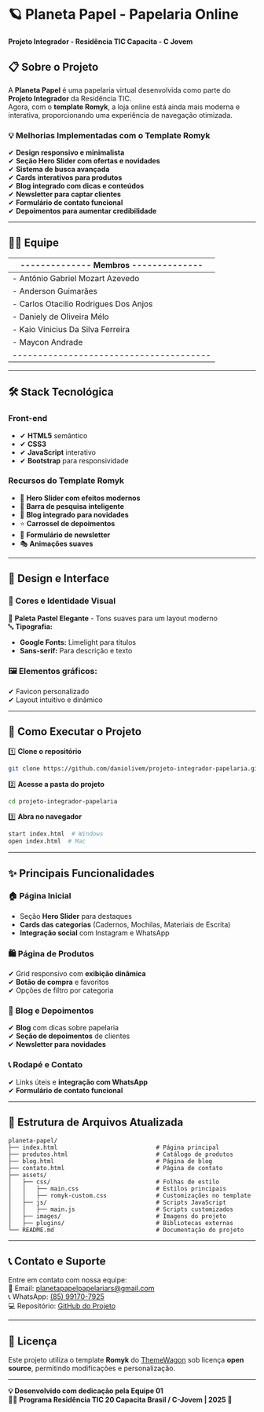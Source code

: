 # 🪐 **Planeta Papel - Papelaria Online**  

**Projeto Integrador - Residência TIC Capacita - C Jovem**  

## 📋 **Sobre o Projeto**  
A **Planeta Papel** é uma papelaria virtual desenvolvida como parte do **Projeto Integrador** da Residência TIC.  
Agora, com o **template Romyk**, a loja online está ainda mais moderna e interativa, proporcionando uma experiência de navegação otimizada.  

### **💡 Melhorias Implementadas com o Template Romyk**  
✔ **Design responsivo e minimalista**  
✔ **Seção Hero Slider com ofertas e novidades**  
✔ **Sistema de busca avançada**  
✔ **Cards interativos para produtos**  
✔ **Blog integrado com dicas e conteúdos**  
✔ **Newsletter para captar clientes**  
✔ **Formulário de contato funcional**  
✔ **Depoimentos para aumentar credibilidade**  

---

## 👨‍💻 **Equipe**  
| -------------- Membros -------------- |  
|---------------------------------------|  
| - Antônio Gabriel Mozart Azevedo      |  
| - Anderson Guimarães                  |  
| - Carlos Otacilio Rodrigues Dos Anjos |  
| - Daniely de Oliveira Mélo            |  
| - Kaio Vinicius Da Silva Ferreira     |  
| - Maycon Andrade                      |  
|---------------------------------------|  

---

## 🛠 **Stack Tecnológica**  

### **Front-end**  
- ✔ **HTML5** semântico  
- ✔ **CSS3**
- ✔ **JavaScript** interativo  
- ✔ **Bootstrap** para responsividade  

### **Recursos do Template Romyk**  
- 🎨 **Hero Slider com efeitos modernos**  
- 🔎 **Barra de pesquisa inteligente**  
- 📝 **Blog integrado para novidades**  
- ⭐ **Carrossel de depoimentos**  
- 📩 **Formulário de newsletter**  
- 🎭 **Animações suaves**  

---

## 🎨 **Design e Interface**  

### **📌 Cores e Identidade Visual**  
🎨 **Paleta Pastel Elegante** - Tons suaves para um layout moderno  
🔤 **Tipografia:**
  - **Google Fonts:** Limelight para títulos  
  - **Sans-serif:** Para descrição e texto  

### **🖼️ Elementos gráficos:**  
✔ Favicon personalizado  
✔ Layout intuitivo e dinâmico  

---

## 🚀 **Como Executar o Projeto**  

1️⃣ **Clone o repositório**  
```bash
git clone https://github.com/daniolivem/projeto-integrador-papelaria.git
```  

2️⃣ **Acesse a pasta do projeto**  
```bash
cd projeto-integrador-papelaria
```  

3️⃣ **Abra no navegador**  
```bash
start index.html  # Windows  
open index.html  # Mac  
```

---

## ✨ **Principais Funcionalidades**  

### 🏠 **Página Inicial**  
- Seção **Hero Slider** para destaques  
- **Cards das categorias** (Cadernos, Mochilas, Materiais de Escrita)  
- **Integração social** com Instagram e WhatsApp  

### 🛍️ **Página de Produtos**  
✔ Grid responsivo com **exibição dinâmica**  
✔ **Botão de compra** e favoritos  
✔ Opções de filtro por categoria  

### 📢 **Blog e Depoimentos**  
✔ **Blog** com dicas sobre papelaria  
✔ **Seção de depoimentos** de clientes  
✔ **Newsletter para novidades**  

### 📞 **Rodapé e Contato**  
✔ Links úteis e **integração com WhatsApp**  
✔ **Formulário de contato funcional**  

---

## 📂 **Estrutura de Arquivos Atualizada**  
```
planeta-papel/
├── index.html                            # Página principal  
├── produtos.html                         # Catálogo de produtos  
├── blog.html                             # Página de blog  
├── contato.html                          # Página de contato  
├── assets/
│   ├── css/                              # Folhas de estilo  
│   │   ├── main.css                      # Estilos principais  
│   │   ├── romyk-custom.css              # Customizações no template  
│   ├── js/                               # Scripts JavaScript  
│   │   ├── main.js                       # Scripts customizados  
│   ├── images/                           # Imagens do projeto  
│   ├── plugins/                          # Bibliotecas externas  
└── README.md                             # Documentação do projeto  
```

---

## 📞 **Contato e Suporte**  
Entre em contato com nossa equipe:  
📧 Email: [planetapapelpapelariars@gmail.com](mailto:planetapapelpapelariars@gmail.com)  
📞 WhatsApp: [(85) 99170-7925](https://api.whatsapp.com/send?phone=5585991707925)  
💻 Repositório: [GitHub do Projeto](https://github.com/daniolivem/projeto-integrador-papelaria)  

---

## 📄 **Licença**  
Este projeto utiliza o template **Romyk** do [ThemeWagon](https://themewagon.github.io/Romyk/) sob licença **open source**, permitindo modificações e personalização.  

---

**💡 Desenvolvido com dedicação pela Equipe 01**  
👩‍💻 **Programa Residência TIC 20 Capacita Brasil / C-Jovem | 2025 🚀**  
